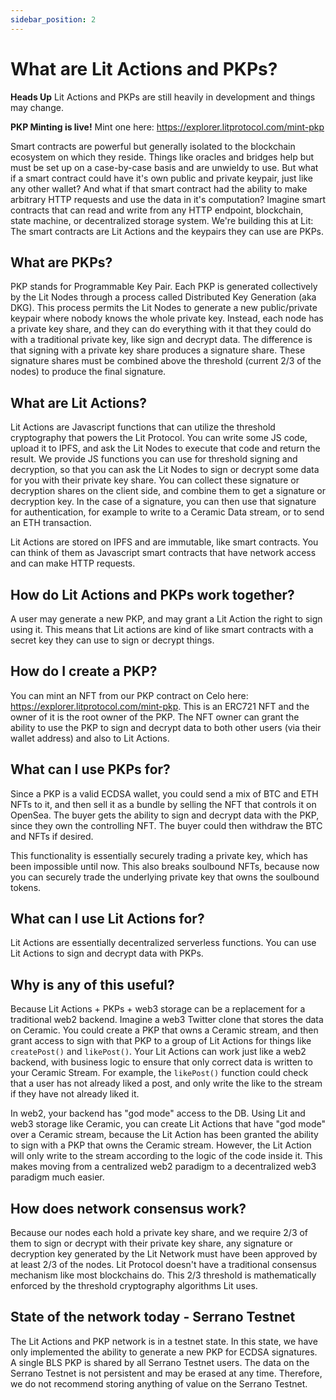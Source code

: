```yaml
---
sidebar_position: 2
---
```


# What are Lit Actions and PKPs?

**Heads Up** Lit Actions and PKPs are still heavily in development and things may change.

**PKP Minting is live!** Mint one here: https://explorer.litprotocol.com/mint-pkp

Smart contracts are powerful but generally isolated to the blockchain ecosystem on which they reside. Things like oracles and bridges help but must be set up on a case-by-case basis and are unwieldy to use. But what if a smart contract could have it's own public and private keypair, just like any other wallet? And what if that smart contract had the ability to make arbitrary HTTP requests and use the data in it's computation? Imagine smart contracts that can read and write from any HTTP endpoint, blockchain, state machine, or decentralized storage system. We're building this at Lit: The smart contracts are Lit Actions and the keypairs they can use are PKPs.

## What are PKPs?

PKP stands for Programmable Key Pair. Each PKP is generated collectively by the Lit Nodes through a process called Distributed Key Generation (aka DKG). This process permits the Lit Nodes to generate a new public/private keypair where nobody knows the whole private key. Instead, each node has a private key share, and they can do everything with it that they could do with a traditional private key, like sign and decrypt data. The difference is that signing with a private key share produces a signature share. These signature shares must be combined above the threshold (current 2/3 of the nodes) to produce the final signature.

## What are Lit Actions?

Lit Actions are Javascript functions that can utilize the threshold cryptography that powers the Lit Protocol. You can write some JS code, upload it to IPFS, and ask the Lit Nodes to execute that code and return the result. We provide JS functions you can use for threshold signing and decryption, so that you can ask the Lit Nodes to sign or decrypt some data for you with their private key share. You can collect these signature or decryption shares on the client side, and combine them to get a signature or decryption key. In the case of a signature, you can then use that signature for authentication, for example to write to a Ceramic Data stream, or to send an ETH transaction.

Lit Actions are stored on IPFS and are immutable, like smart contracts. You can think of them as Javascript smart contracts that have network access and can make HTTP requests.

## How do Lit Actions and PKPs work together?

A user may generate a new PKP, and may grant a Lit Action the right to sign using it. This means that Lit actions are kind of like smart contracts with a secret key they can use to sign or decrypt things.

## How do I create a PKP?

You can mint an NFT from our PKP contract on Celo here: https://explorer.litprotocol.com/mint-pkp. This is an ERC721 NFT and the owner of it is the root owner of the PKP. The NFT owner can grant the ability to use the PKP to sign and decrypt data to both other users (via their wallet address) and also to Lit Actions.

## What can I use PKPs for?

Since a PKP is a valid ECDSA wallet, you could send a mix of BTC and ETH NFTs to it, and then sell it as a bundle by selling the NFT that controls it on OpenSea. The buyer gets the ability to sign and decrypt data with the PKP, since they own the controlling NFT. The buyer could then withdraw the BTC and NFTs if desired.

This functionality is essentially securely trading a private key, which has been impossible until now. This also breaks soulbound NFTs, because now you can securely trade the underlying private key that owns the soulbound tokens.

## What can I use Lit Actions for?

Lit Actions are essentially decentralized serverless functions. You can use Lit Actions to sign and decrypt data with PKPs.

## Why is any of this useful?

Because Lit Actions + PKPs + web3 storage can be a replacement for a traditional web2 backend. Imagine a web3 Twitter clone that stores the data on Ceramic. You could create a PKP that owns a Ceramic stream, and then grant access to sign with that PKP to a group of Lit Actions for things like `createPost()` and `likePost()`. Your Lit Actions can work just like a web2 backend, with business logic to ensure that only correct data is written to your Ceramic Stream. For example, the `likePost()` function could check that a user has not already liked a post, and only write the like to the stream if they have not already liked it.

In web2, your backend has "god mode" access to the DB. Using Lit and web3 storage like Ceramic, you can create Lit Actions that have "god mode" over a Ceramic stream, because the Lit Action has been granted the ability to sign with a PKP that owns the Ceramic stream. However, the Lit Action will only write to the stream according to the logic of the code inside it. This makes moving from a centralized web2 paradigm to a decentralized web3 paradigm much easier.

## How does network consensus work?

Because our nodes each hold a private key share, and we require 2/3 of them to sign or decrypt with their private key share, any signature or decryption key generated by the Lit Network must have been approved by at least 2/3 of the nodes. Lit Protocol doesn't have a traditional consensus mechanism like most blockchains do. This 2/3 threshold is mathematically enforced by the threshold cryptography algorithms Lit uses.

## State of the network today - Serrano Testnet

The Lit Actions and PKP network is in a testnet state. In this state, we have only implemented the ability to generate a new PKP for ECDSA signatures. A single BLS PKP is shared by all Serrano Testnet users. The data on the Serrano Testnet is not persistent and may be erased at any time. Therefore, we do not recommend storing anything of value on the Serrano Testnet.
